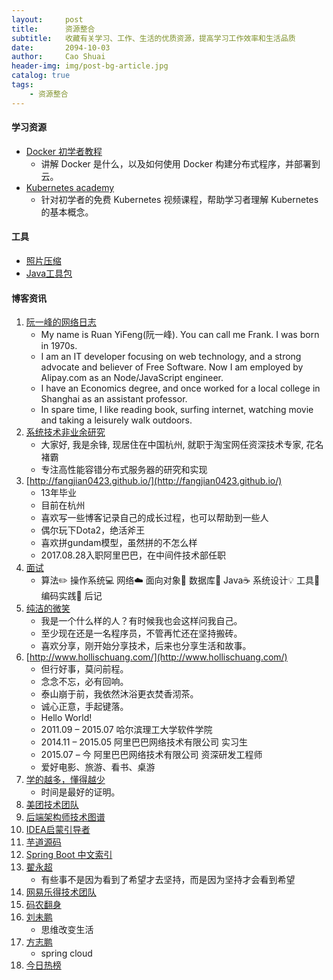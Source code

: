 ```yaml
---
layout:     post
title:      资源整合
subtitle:   收藏有关学习、工作、生活的优质资源，提高学习工作效率和生活品质
date:       2094-10-03
author:     Cao Shuai
header-img: img/post-bg-article.jpg
catalog: true
tags:
    - 资源整合
---
```


#### 学习资源
- [Docker 初学者教程](https://docker-curriculum.com/)
    - 讲解 Docker 是什么，以及如何使用 Docker 构建分布式程序，并部署到云。
- [Kubernetes academy](https://kubernetes.academy/)
    - 针对初学者的免费 Kubernetes 视频课程，帮助学习者理解 Kubernetes 的基本概念。
    
#### 工具
- [照片压缩](https://tinypng.com/)
- [Java工具包](https://www.hutool.cn/)

#### 博客资讯
1. [阮一峰的网络日志](http://www.ruanyifeng.com/blog/)
    - My name is Ruan YiFeng(阮一峰). You can call me Frank. I was born in 1970s.
    - I am an IT developer focusing on web technology, and a strong advocate and believer of Free Software. Now I am employed by Alipay.com as an Node/JavaScript engineer.
    - I have an Economics degree, and once worked for a local college in Shanghai as an assistant professor.
    - In spare time, I like reading book, surfing internet, watching movie and taking a leisurely walk outdoors.
1. [系统技术非业余研究](http://blog.yufeng.info/)
    - 大家好, 我是余锋, 现居住在中国杭州, 就职于淘宝网任资深技术专家, 花名褚霸
    - 专注高性能容错分布式服务器的研究和实现
1. [http://fangjian0423.github.io/](http://fangjian0423.github.io/)
    - 13年毕业
    - 目前在杭州
    - 喜欢写一些博客记录自己的成长过程，也可以帮助到一些人
    - 偶尔玩下Dota2，绝活斧王
    - 喜欢拼gundam模型，虽然拼的不怎么样
    - 2017.08.28入职阿里巴巴，在中间件技术部任职
1. [面试](https://github.com/CyC2018/CS-Notes)
    - 算法✏️ 操作系统💻 网络☁️ 面向对象👫 数据库💾 Java☕️ 系统设计💡 工具🔨 编码实践🙊 后记
1. [纯洁的微笑](http://www.ityouknow.com/)
    - 我是一个什么样的人？有时候我也会这样问我自己。
    - 至少现在还是一名程序员，不管再忙还在坚持搬砖。
    - 喜欢分享，刚开始分享技术，后来也分享生活和故事。
1. [http://www.hollischuang.com/](http://www.hollischuang.com/)
    - 但行好事，莫问前程。
    - 念念不忘，必有回响。
    - 泰山崩于前，我依然沐浴更衣焚香沏茶。
    - 诚心正意，手起键落。
    - Hello World!
    - 2011.09 – 2015.07 哈尔滨理工大学软件学院
    - 2014.11 – 2015.05 阿里巴巴网络技术有限公司 实习生
    - 2015.07 – 今 阿里巴巴网络技术有限公司 资深研发工程师
    - 爱好电影、旅游、看书、桌游
1. [学的越多，懂得越少](http://acoder2013.com/)
    - 时间是最好的证明。
1. [美团技术团队](https://tech.meituan.com/)
1. [后端架构师技术图谱](https://github.com/xingshaocheng/architect-awesome)
1. [IDEA启蒙引导者](http://www.youmeek.com/)
1. [芋道源码](http://www.iocoder.cn/?vip)
1. [Spring Boot 中文索引](http://springboot.fun/)
1. [翟永超](http://blog.didispace.com/)
    - 有些事不是因为看到了希望才去坚持，而是因为坚持才会看到希望
1. [网易乐得技术团队](http://tech.lede.com/)
1. [码农翻身](https://mp.weixin.qq.com/s/1OSxdYuKByCwVTe-8FgrFA)
1. [刘未鹏](http://mindhacks.cn/)
    - 思维改变生活
1. [方志鹏](https://www.fangzhipeng.com/)
    - spring cloud
1. [今日热榜](https://tophub.today/)
